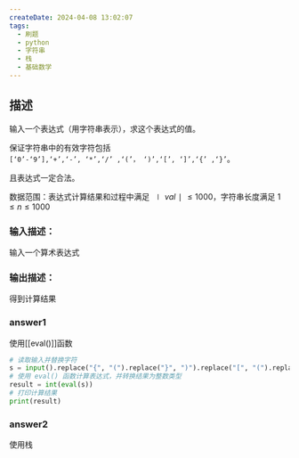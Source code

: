 ```yaml
---
createDate: 2024-04-08 13:02:07
tags:
  - 刷题
  - python
  - 字符串
  - 栈
  - 基础数学
---
```

## 描述

输入一个表达式（用字符串表示），求这个表达式的值。

保证字符串中的有效字符包括 `[‘0’-‘9’],‘+’,‘-’, ‘*’,‘/’ ,‘(’， ‘)’,‘[’, ‘]’,‘{’ ,‘}’`。

且表达式一定合法。

数据范围：表达式计算结果和过程中满足 $∣val∣≤1000$，字符串长度满足 $1≤n≤1000$ 

### 输入描述：

输入一个算术表达式

### 输出描述：

得到计算结果

### answer1

使用[[eval()]]函数

```python
# 读取输入并替换字符
s = input().replace("{", "(").replace("}", ")").replace("[", "(").replace("]", ")")
# 使用 eval() 函数计算表达式，并转换结果为整数类型
result = int(eval(s))
# 打印计算结果
print(result)
```
### answer2

使用栈

```python

```
